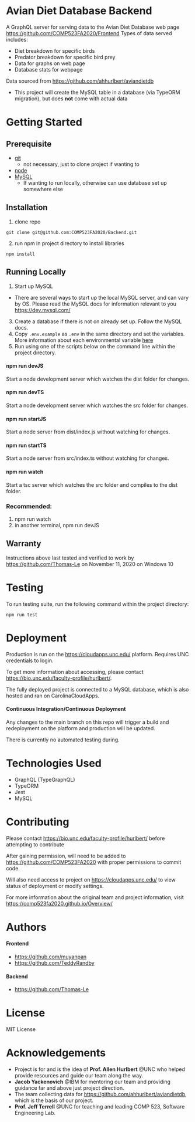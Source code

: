 # Avian Diet Database Backend
A GraphQL server for serving data to the Avian Diet Database web page https://github.com/COMP523FA2020/Frontend
Types of data served includes:
- Diet breakdown for specific birds
- Predator breakdown for specific bird prey
- Data for graphs on web page
- Database stats for webpage

Data sourced from https://github.com/ahhurlbert/aviandietdb
- This project will create the MySQL table in a database (via TypeORM migration), but does **not** come with actual data

# Getting Started

## Prerequisite 
- [git](https://git-scm.com/downloads)
  - not necessary, just to clone project if wanting to
- [node](https://nodejs.org/en/)
- [MySQL](https://www.mysql.com/downloads/)
  - If wanting to run locally, otherwise can use database set up somewhere else

## Installation
1. clone repo
```
git clone git@github.com:COMP523FA2020/Backend.git
```
2. run npm in project directory to install libraries
```
npm install
```

## Running Locally
1. Start up MySQL
 - There are several ways to start up the local MySQL server, and can vary by OS. Please read the MySQL docs for information relevant to you https://dev.mysql.com/
3. Create a database if there is not on already set up. Follow the MySQL docs.
4. Copy `.env.example` as `.env` in the same directory and set the variables. More information about each environmental variable [here](https://github.com/typeorm/typeorm/blob/master/docs/using-ormconfig.md#using-environment-variables)
5. Run using one of the scripts below on the command line within the project directory.

#### npm run devJS

Start a node development server which watches the dist folder for changes. 

#### npm run devTS

Start a node development server which watches the src folder for changes.

#### npm run startJS

Start a node server from dist/index.js without watching for changes. 

#### npm run startTS

Start a node server from src/index.ts without watching for changes. 

#### npm run watch

Start a tsc server which watches the src folder and compiles to the dist folder. 

### Recommended: 
1. npm run watch
2. in another terminal, npm run devJS

## Warranty

Instructions above last tested and verified to work by https://github.com/Thomas-Le on November 11, 2020 on Windows 10

# Testing
To run testing suite, run the following command within the project directory:
```
npm run test
```

# Deployment
Production is run on the https://cloudapps.unc.edu/ platform. Requires UNC credentials to login.

To get more information about accessing, please contact https://bio.unc.edu/faculty-profile/hurlbert/.

The fully deployed project is connected to a MySQL database, which is also hosted and ran on CarolinaCloudApps.

#### Continuous Integration/Continuous Deployment
Any changes to the main branch on this repo will trigger a build and redeployment on the platform and production will be updated.

There is currently no automated testing during.

# Technologies Used
- GraphQL (TypeGraphQL)
- TypeORM
- Jest
- MySQL

# Contributing
Please contact https://bio.unc.edu/faculty-profile/hurlbert/ before attempting to contribute

After gaining permission, will need to be added to https://github.com/COMP523FA2020 with proper permissions to commit code.

Will also need access to project on https://cloudapps.unc.edu/ to view status of deployment or modify settings.

For more information about the original team and project information, visit https://comp523fa2020.github.io/Overview/

# Authors
#### Frontend
- https://github.com/muyanpan
- https://github.com/TeddyRandby
#### Backend
- https://github.com/Thomas-Le

# License
MIT License

# Acknowledgements
- Project is for and is the idea of **Prof. Allen Hurlbert** @UNC who helped provide resources and guide our team along the way.
- **Jacob Yackenovich** @IBM for mentoring our team and providing guidance far and above just project direction.
- The team collecting data for https://github.com/ahhurlbert/aviandietdb, which is the basis of our project.
- **Prof. Jeff Terrell** @UNC for teaching and leading COMP 523, Software Engineering Lab.
